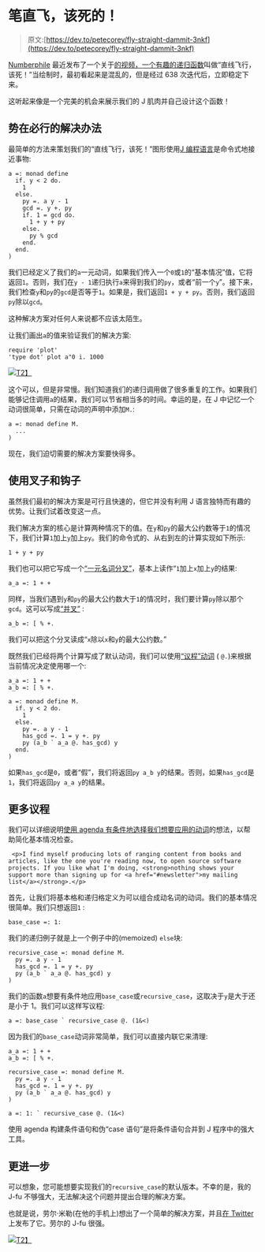 # 笔直飞，该死的！

> 原文:[https://dev.to/petecorey/fly-straight-dammit-3nkf](https://dev.to/petecorey/fly-straight-dammit-3nkf)

[Numberphile](https://www.numberphile.com/) 最近发布了一个关于[的视频，一个有趣的递归函数](https://www.youtube.com/watch?v=pAMgUB51XZA)叫做“直线飞行，该死！”当绘制时，最初看起来是混乱的，但是经过 638 次迭代后，立即稳定下来。

这听起来像是一个完美的机会来展示我们的 J 肌肉并自己设计这个函数！

## [](#an-imperative-solution)势在必行的解决办法

最简单的方法来策划我们的“直线飞行，该死！”图形使用[J 编程语言](https://www.jsoftware.com/#/)是命令式地接近事物:

```
a =: monad define
  if. y < 2 do.
    1
  else.
    py =. a y - 1
    gcd =. y +. py
    if. 1 = gcd do.
      1 + y + py
    else.
      py % gcd
    end.
  end.
) 
```

我们已经定义了我们的`a`一元动词，如果我们传入一个`0`或`1`的“基本情况”值，它将返回`1`。否则，我们在`y - 1`递归执行`a`来得到我们的`py`，或者“前一个`y`”。接下来，我们检查`y`和`py`的`gcd`是否等于`1`。如果是，我们返回`1 + y + py`。否则，我们返回`py`除以`gcd`。

这种解决方案对任何人来说都不应该太陌生。

让我们画出`a`的值来验证我们的解决方案:

```
require 'plot'
'type dot' plot a"0 i. 1000 
```

[![](../Images/c2278f3ee19e3a8bd88c734addd81f02.png)T2】](https://res.cloudinary.com/practicaldev/image/fetch/s--DlHeUghb--/c_limit%2Cf_auto%2Cfl_progressive%2Cq_auto%2Cw_880/http://www.petecorey.com/img/2019-08-12-fly-straight-dammit/plot.png)

这个可以，但是非常慢。我们知道我们的递归调用做了很多重复的工作。如果我们能够记住调用`a`的结果，我们可以节省相当多的时间。幸运的是，在 J 中记忆一个动词很简单，只需在动词的声明中添加`M.`:

```
a =: monad define M.
  ...
) 
```

现在，我们迫切需要的解决方案要快得多。

## [](#using-forks-and-hooks)使用叉子和钩子

虽然我们最初的解决方案是可行且快速的，但它并没有利用 J 语言独特而有趣的优势。让我们试着改变这一点。

我们解决方案的核心是计算两种情况下的值。在`y`和`py`的最大公约数等于`1`的情况下，我们计算`1`加上`y`加上`py`。我们的命令式的、从右到左的计算实现如下所示:

```
1 + y + py 
```

我们也可以把它写成一个[“一元名词分叉”](https://www.jsoftware.com/help/jforc/forks_hooks_and_compound_adv.htm)，基本上读作“`1`加上`x`加上`y`的结果:

```
a_a =: 1 + + 
```

同样，当我们遇到`y`和`py`的最大公约数大于`1`的情况时，我们要计算`py`除以那个`gcd`。这可以写成[“并叉”](https://www.jsoftware.com/help/jforc/forks_hooks_and_compound_adv.htm) :

```
a_b =: [ % +. 
```

我们可以把这个分叉读成“`x`除以`x`和`y`的最大公约数。”

既然我们已经将两个计算写成了默认动词，我们可以使用[“议程”动词](https://www.jsoftware.com/help/dictionary/d621.htm) ( `@.`)来根据当前情况决定使用哪一个:

```
a_a =: 1 + +
a_b =: [ % +.

a =: monad define M.
  if. y < 2 do.
    1
  else.
    py =. a y - 1
    has_gcd =. 1 = y +. py
    py (a_b ` a_a @. has_gcd) y
  end.
) 
```

如果`has_gcd`是`0`，或者“假”，我们将返回`py a_b y`的结果。否则，如果`has_gcd`是`1`，我们将返回`py a_a y`的结果。

## [](#more-agenda)更多议程

我们可以详细说明[使用 agenda 有条件地选择我们想要应用的动词](https://www.jsoftware.com/help/learning/10.htm)的想法，以帮助简化基本情况检查。

```
 <p>I find myself producing lots of ranging content from books and articles, like the one you're reading now, to open source software projects. If you like what I'm doing, <strong>nothing shows your support more than signing up for <a href="#newsletter">my mailing list</a></strong>.</p> 
```

首先，让我们将基本格和递归格定义为可以组合成动名词的动词。我们的基本情况很简单。我们只想返回`1` :

```
base_case =: 1: 
```

我们的递归例子就是上一个例子中的(memoized) `else`块:

```
recursive_case =: monad define M.
  py =. a y - 1
  has_gcd =. 1 = y +. py
  py (a_b ` a_a @. has_gcd) y
) 
```

我们的函数`a`想要有条件地应用`base_case`或`recursive_case`，这取决于`y`是大于还是小于 1。我们可以这样写议程:

```
a =: base_case ` recursive_case @. (1&<) 
```

因为我们的`base_case`动词非常简单，我们可以直接内联它来清理:

```
a_a =: 1 + +
a_b =: [ % +.

recursive_case =: monad define M.
  py =. a y - 1
  has_gcd =. 1 = y +. py
  py (a_b ` a_a @. has_gcd) y
)

a =: 1: ` recursive_case @. (1&<) 
```

使用 agenda 构建条件语句和伪“case 语句”是将条件语句合并到 J 程序中的强大工具。

## [](#going-further)更进一步

可以想象，您可能想要实现我们的`recursive_case`的默认版本。不幸的是，我的 J-fu 不够强大，无法解决这个问题并提出合理的解决方案。

也就是说，劳尔·米勒(在他的手机上)想出了一个简单的解决方案，并且[在 Twitter](https://twitter.com/raudelmil/status/1159575084757135361) 上发布了它。劳尔的 J-fu 很强。

[![](../Images/8ea156925c1c149b9897257777d08616.png)T2】](https://res.cloudinary.com/practicaldev/image/fetch/s--HdK1C09G--/c_limit%2Cf_auto%2Cfl_progressive%2Cq_auto%2Cw_880/http://www.petecorey.com/img/2019-08-12-fly-straight-dammit/tweet.png)